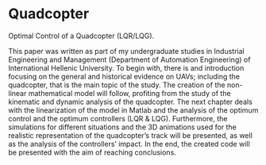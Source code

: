 
# Quadcopter
Optimal Control of a Quadcopter (LQR/LQG).


This paper was written as part of my undergraduate studies in Industrial Engineering and Management 
(Department of Automation Engineering) of International Hellenic University. To begin with, there is and
introduction focusing on the general and historical evidence on UAVs; including the quadcopter, that is 
the main topic of the study. The creation of the non-linear mathematical model will follow, profiting from 
the study of the kinematic and dynamic analysis of the quadcopter. The next chapter deals with the 
linearization of the model in Matlab and the analysis of the optimum control and the optimum controllers
(LQR & LQG). Furthermore, the simulations for different situations and the 3D animations used for the 
realistic representation of the quadcopter’s track will be presented, as well as the analysis of the 
controllers’ impact. In the end, the created code will be presented with the aim of reaching conclusions. 
